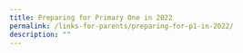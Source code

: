 ```yaml
---
title: Preparing for Primary One in 2022
permalink: /links-for-parents/preparing-for-p1-in-2022/
description: ""
---
```

